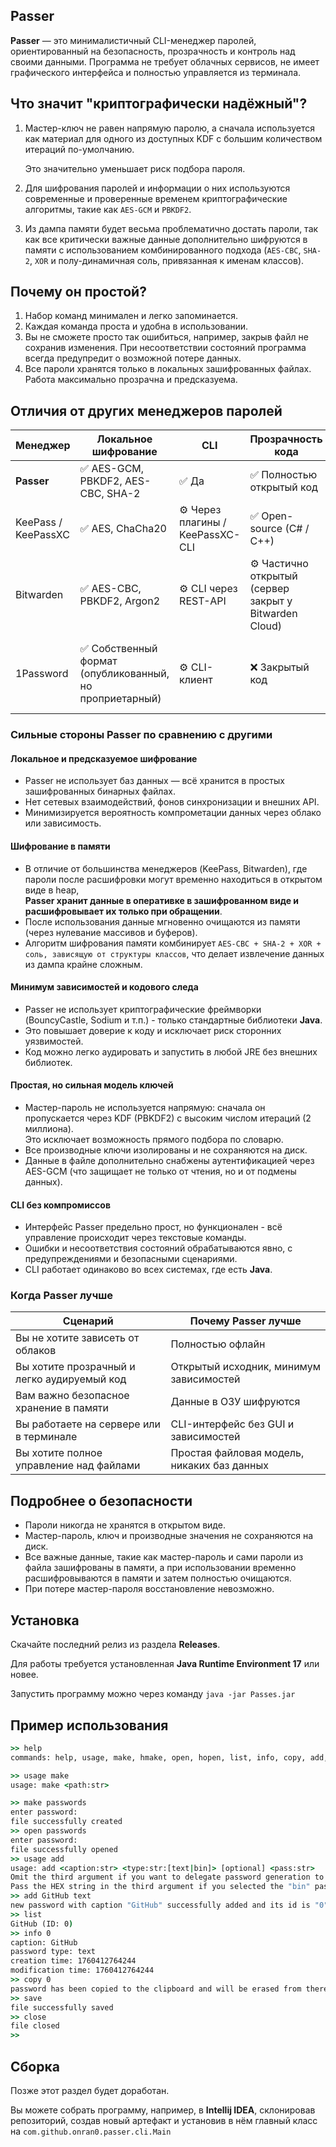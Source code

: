 ## Passer

**Passer** — это минималистичный CLI-менеджер паролей, ориентированный на безопасность, прозрачность и контроль над своими данными.
Программа не требует облачных сервисов, не имеет графического интерфейса и полностью управляется из терминала.

## Что значит "криптографически надёжный"?

1. Мастер-ключ не равен напрямую паролю, а сначала используется как материал для одного из доступных KDF с большим количеством итераций по-умолчанию.
   
    Это значительно уменьшает риск подбора пароля.
2. Для шифрования паролей и информации о них используются современные и проверенные временем криптографические алгоритмы, такие как `AES-GCM` и `PBKDF2`.
3. Из дампа памяти будет весьма проблематично достать пароли, так как все критически важные данные дополнительно шифруются в памяти с использованием комбинированного подхода (`AES-CBC`, `SHA-2`, `XOR` и полу-динамичная соль, привязанная к именам классов).

## Почему он простой?

1. Набор команд минимален и легко запоминается.
2. Каждая команда проста и удобна в использовании.
3. Вы не сможете просто так ошибиться, например, закрыв файл не сохранив изменения. При несоответствии состояний программа всегда предупредит о возможной потере данных.
4. Все пароли хранятся только в локальных зашифрованных файлах. Работа максимально прозрачна и предсказуема.

## Отличия от других менеджеров паролей

| Менеджер | Локальное шифрование | CLI | Прозрачность кода | Зависимости                                                   |
|-----------|----------------------|-----|-------------------|---------------------------------------------------------------|
| **Passer** | ✅ AES-GCM, PBKDF2, AES-CBC, SHA-2 | ✅ Да | ✅ Полностью открытый код | 🔹 Только **JRE** (без внешних библиотек)                     |
| KeePass / KeePassXC | ✅ AES, ChaCha20 | ⚙️ Через плагины / KeePassXC-CLI | ✅ Open-source (C# / C++) | ⚙️ .NET / Qt, плагины, GUI-оболочка                           |
| Bitwarden | ✅ AES-CBC, PBKDF2, Argon2 | ⚙️ CLI через REST-API | ⚙️ Частично открытый (сервер закрыт у Bitwarden Cloud) | ⚙️ Node.js, npm-пакеты, API, серверная часть                  |
| 1Password | ✅ Собственный формат (опубликованный, но проприетарный) | ⚙️ CLI-клиент | ❌ Закрытый код | ⚙️ Собственный API, SDK, шифрование вне контроля пользователя |

### Сильные стороны Passer по сравнению с другими

#### Локальное и предсказуемое шифрование
- Passer не использует баз данных — всё хранится в простых зашифрованных бинарных файлах.
- Нет сетевых взаимодействий, фонов синхронизации и внешних API.
- Минимизируется вероятность компрометации данных через облако или зависимость.

#### Шифрование в памяти
- В отличие от большинства менеджеров (KeePass, Bitwarden), где пароли после расшифровки могут временно находиться в открытом виде в heap,  
  **Passer хранит данные в оперативке в зашифрованном виде и расшифровывает их только при обращении**.
- После использования данные мгновенно очищаются из памяти (через нулевание массивов и буферов).
- Алгоритм шифрования памяти комбинирует `AES-CBC + SHA-2 + XOR + соль, зависящую от структуры классов`, что делает извлечение данных из дампа крайне сложным.

#### Минимум зависимостей и кодового следа
- Passer не использует криптографические фреймворки (BouncyCastle, Sodium и т.п.) - только стандартные библиотеки **Java**.
- Это повышает доверие к коду и исключает риск сторонних уязвимостей.
- Код можно легко аудировать и запустить в любой JRE без внешних библиотек.

#### Простая, но сильная модель ключей
- Мастер-пароль не используется напрямую: сначала он пропускается через KDF (PBKDF2) с высоким числом итераций (2 миллиона).  
  Это исключает возможность прямого подбора по словарю.
- Все производные ключи изолированы и не сохраняются на диск.
- Данные в файле дополнительно снабжены аутентификацией через AES-GCM (что защищает не только от чтения, но и от подмены данных).

#### CLI без компромиссов
- Интерфейс Passer предельно прост, но функционален - всё управление происходит через текстовые команды.
- Ошибки и несоответствия состояний обрабатываются явно, с предупреждениями и безопасными сценариями.
- CLI работает одинаково во всех системах, где есть **Java**.

### Когда Passer лучше
| Сценарий | Почему Passer лучше |
|-----------|--------------------|
| Вы не хотите зависеть от облаков | Полностью офлайн |
| Вы хотите прозрачный и легко аудируемый код | Открытый исходник, минимум зависимостей |
| Вам важно безопасное хранение в памяти | Данные в ОЗУ шифруются |
| Вы работаете на сервере или в терминале | CLI-интерфейс без GUI и зависимостей |
| Вы хотите полное управление над файлами | Простая файловая модель, никаких баз данных |

## Подробнее о безопасности

- Пароли никогда не хранятся в открытом виде.
- Мастер-пароль, ключ и производные значения не сохраняются на диск.
- Все важные данные, такие как мастер-пароль и сами пароли из файла зашифрованы в памяти, а при использовании временно расшифровываются в памяти и затем полностью очищаются.
- При потере мастер-пароля восстановление невозможно.

## Установка

Скачайте последний релиз из раздела **Releases**.

Для работы требуется установленная **Java Runtime Environment 17** или новее.

Запустить программу можно через команду `java -jar Passes.jar`

## Пример использования

```cmd
>> help
commands: help, usage, make, hmake, open, hopen, list, info, copy, add, rem, mod, save, close, recent, exit

>> usage make
usage: make <path:str>

>> make passwords
enter password:
file successfully created
>> open passwords
enter password:
file successfully opened
>> usage add
usage: add <caption:str> <type:str:[text|bin]> [optional] <pass:str>
Omit the third argument if you want to delegate password generation to Passer using cryptographically strong randomness.
Pass the HEX string in the third argument if you selected the "bin" password type and passed the password manually.
>> add GitHub text
new password with caption "GitHub" successfully added and its id is "0"
>> list
GitHub (ID: 0)
>> info 0
caption: GitHub
password type: text
creation time: 1760412764244
modification time: 1760412764244
>> copy 0
password has been copied to the clipboard and will be erased from there in 1 minute
>> save
file successfully saved
>> close
file closed
>> 
```

## Сборка

Позже этот раздел будет доработан.

Вы можете собрать программу, например, в **Intellij IDEA**, склонировав репозиторий, создав новый артефакт и установив в нём главный класс на `com.github.onran0.passer.cli.Main`